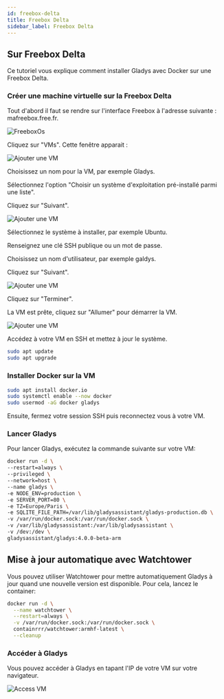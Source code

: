 ```yaml
---
id: freebox-delta
title: Freebox Delta
sidebar_label: Freebox Delta
---
```


## Sur Freebox Delta

Ce tutoriel vous explique comment installer Gladys avec Docker sur une Freebox Delta.

### Créer une machine virtuelle sur la Freebox Delta

Tout d'abord il faut se rendre sur l'interface Freebox à l'adresse suivante : mafreebox.free.fr.

<img src="/fr/img/docs/installation/freebox-delta/freeboxos.PNG" alt="FreeboxOs" class="img-responsive" />

Cliquez sur "VMs". Cette fenêtre apparait :

<img src="/fr/img/docs/installation/freebox-delta/add-vm.PNG" alt="Ajouter une VM" class="img-responsive" />

Choisissez un nom pour la VM, par exemple Gladys.

Sélectionnez l'option "Choisir un système d'exploitation pré-installé parmi une liste".

Cliquez sur "Suivant".

<img src="/fr/img/docs/installation/freebox-delta/add-vm-2.PNG" alt="Ajouter une VM" class="img-responsive" />

Sélectionnez le système à installer, par exemple Ubuntu.

Renseignez une clé SSH publique ou un mot de passe.

Choisissez un nom d'utilisateur, par exemple galdys.

Cliquez sur "Suivant".

<img src="/fr/img/docs/installation/freebox-delta/add-vm-3.PNG" alt="Ajouter une VM" class="img-responsive" />

Cliquez sur "Terminer".

La VM est prête, cliquez sur "Allumer" pour démarrer la VM.

<img src="/fr/img/docs/installation/freebox-delta/start-vm.PNG" alt="Ajouter une VM" class="img-responsive" />

Accédez à votre VM en SSH et mettez à jour le système.

```bash
sudo apt update
sudo apt upgrade
```

### Installer Docker sur la VM

```bash
sudo apt install docker.io
sudo systemctl enable --now docker
sudo usermod -aG docker gladys
```

Ensuite, fermez votre session SSH puis reconnectez vous à votre VM.

### Lancer Gladys

Pour lancer Gladys, exécutez la commande suivante sur votre VM:

```bash
docker run -d \
--restart=always \
--privileged \
--network=host \
--name gladys \
-e NODE_ENV=production \
-e SERVER_PORT=80 \
-e TZ=Europe/Paris \
-e SQLITE_FILE_PATH=/var/lib/gladysassistant/gladys-production.db \
-v /var/run/docker.sock:/var/run/docker.sock \
-v /var/lib/gladysassistant:/var/lib/gladysassistant \
-v /dev:/dev \
gladysassistant/gladys:4.0.0-beta-arm
```

## Mise à jour automatique avec Watchtower

Vous pouvez utiliser Watchtower pour mettre automatiquement Gladys à jour quand une nouvelle version est disponible. Pour cela, lancez le container:

```bash
docker run -d \
  --name watchtower \
  --restart=always \
  -v /var/run/docker.sock:/var/run/docker.sock \
  containrrr/watchtower:armhf-latest \
  --cleanup
```

### Accéder à Gladys

Vous pouvez accéder à Gladys en tapant l'IP de votre VM sur votre navigateur.

<img src="/fr/img/docs/installation/freebox-delta/freebox-vm-success.PNG" alt="Access VM" class="img-responsive" />
